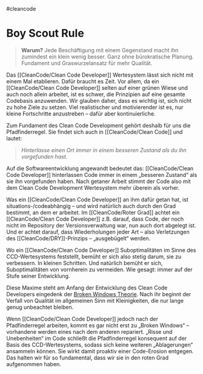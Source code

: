 #cleancode 
# Boy Scout Rule

>**Warum?**
>Jede Beschäftigung mit einem Gegenstand macht ihn zumindest ein klein wenig besser. Ganz ohne bürokratische Planung. Fundament und Graswurzelansatz für mehr Qualität.

Das [[CleanCode/Clean Code Developer]] Wertesystem lässt sich nicht mit einem Mal etablieren. Dafür braucht es Zeit. Vor allem, da ein [[CleanCode/Clean Code Developer]] selten auf einer grünen Wiese und auch noch allein arbeitet, ist es schwer, die Prinzipien auf eine gesamte Codebasis anzuwenden. Wir glauben daher, dass es wichtig ist, sich nicht zu hohe Ziele zu setzen. Viel realistischer und motivierender ist es, nur kleine Fortschritte anzustreben – dafür aber kontinuierliche.

Zum Fundament des Clean Code Development gehört deshalb für uns die Pfadfinderregel. Sie findet sich auch in [[CleanCode/Clean Code]] und lautet: 
>_Hinterlasse einen Ort immer in einem besseren Zustand als du ihn vorgefunden hast._

Auf die Softwareentwicklung angewandt bedeutet das: [[CleanCode/Clean Code Developer]] hinterlassen Code immer in einem „besseren Zustand“ als sie ihn vorgefunden haben. Nach getaner Arbeit stimmt der Code also mit dem Clean Code Development Wertesystem mehr überein als vorher.

Was ein [[CleanCode/Clean Code Developer]] an ihm dafür getan hat, ist situations-/codeabhängig – und wird natürlich auch durch den Grad bestimmt, an dem er arbeitet. Im [[CleanCode/Roter Grad]] achtet ein [[CleanCode/Clean Code Developer]] z.B. darauf, dass Code, der noch nicht im Repository der Versionsverwaltung war, nun auch dort abgelegt ist. Und er achtet darauf, dass Wiederholungen jeder Art – also Verletzungen des [[CleanCode/DRY]]-Prinzips – „ausgebügelt“ werden.

Wo ein [[CleanCode/Clean Code Developer]] Suboptimalitäten im Sinne des CCD-Wertesystems feststellt, bemüht er sich also stetig darum, sie zu verbessern. In kleinen Schritten. Und natürlich bemüht er sich, Suboptimalitäten von vornherein zu vermeiden. Wie gesagt: immer auf der Stufe seiner Entwicklung.

Diese Maxime steht am Anfang der Entwicklung des Clean Code Developers eingedenk der [Broken Windows Theorie](http://de.wikipedia.org/wiki/Broken-Windows-Theorie). Nach ihr beginnt der Verfall von Qualität im allgemeinen Sinn mit Kleinigkeiten, die nur lange genug unbeachtet bleiben.

Wenn [[CleanCode/Clean Code Developer]] jedoch nach der Pfadfinderregel arbeiten, kommt es gar nicht erst zu „Broken Windows“ – vorhandene werden eines nach dem anderen repariert. „Risse und Unebenheiten“ im Code schließt die Pfadfinderregel konsequent auf der Basis des CCD-Wertesystems, sodass sich keine weiteren „Ablagerungen“ ansammeln können. Sie wirkt damit proaktiv einer Code-Erosion entgegen. Das halten wir für so fundamental, dass wir sie in den roten Grad aufgenommen haben.
